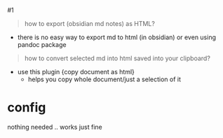#1
>how to export (obsidian md notes) as HTML?
- there is no easy way to export md to html (in obsidian) or even using pandoc package
> how to convert selected md into html saved into your clipboard?
- use this plugin {copy document as html}
	- helps you copy whole document/just a selection of it

# config
nothing needed .. works just fine

